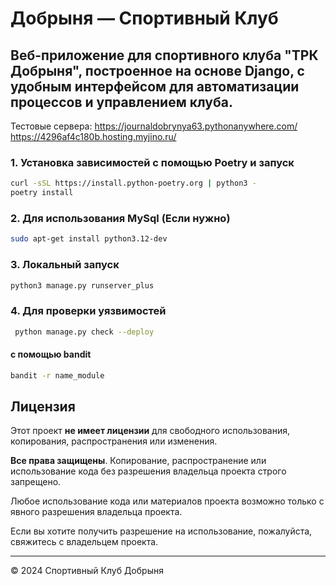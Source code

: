 # Добрыня — Спортивный Клуб

Веб-приложение для спортивного клуба "ТРК Добрыня", построенное на 
основе **Django**, с удобным интерфейсом для автоматизации процессов и
управлением клуба.
---

Тестовые сервера: 
    https://journaldobrynya63.pythonanywhere.com/
    https://4296af4c180b.hosting.myjino.ru/

### 1. Установка зависимостей с помощью Poetry и запуск
```bash
curl -sSL https://install.python-poetry.org | python3 -
poetry install
```

### 2. Для использования MySql (Если нужно)
```bash
sudo apt-get install python3.12-dev
```

### 3. Локальный запуск
```bash
python3 manage.py runserver_plus
```

### 4. Для проверки уязвимостей
```bash
 python manage.py check --deploy
```

#### с помощью bandit
```bash
bandit -r name_module
```

## Лицензия

Этот проект **не имеет лицензии** для свободного использования, копирования, распространения или изменения.

**Все права защищены**. Копирование, распространение или использование кода без разрешения владельца проекта строго запрещено.

Любое использование кода или материалов проекта возможно только с явного разрешения владельца проекта.

Если вы хотите получить разрешение на использование, пожалуйста, свяжитесь с владельцем проекта.

---

© 2024 Спортивный Клуб Добрыня